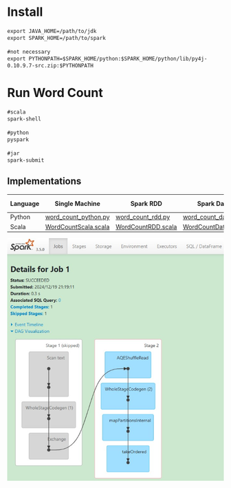 # Install
```
export JAVA_HOME=/path/to/jdk
export SPARK_HOME=/path/to/spark

#not necessary
export PYTHONPATH=$SPARK_HOME/python:$SPARK_HOME/python/lib/py4j-0.10.9.7-src.zip:$PYTHONPATH
```

# Run Word Count

```
#scala
spark-shell

#python
pyspark

#jar
spark-submit
```

## Implementations

|Language|Single Machine|Spark RDD|Spark DataFrame|Spark SQL|Google Cloud|
|---|---|---|---|---|---|
|Python|<a href='https://github.com/barneywill/bigdata_demo/blob/main/Spark/python/word_count_python.py'>word_count_python.py</a>|<a href='https://github.com/barneywill/bigdata_demo/blob/main/Spark/python/word_count_rdd.py'>word_count_rdd.py</a>|<a href='https://github.com/barneywill/bigdata_demo/blob/main/Spark/python/word_count_dataframe.py'>word_count_dataframe.py</a>|<a href='https://github.com/barneywill/bigdata_demo/blob/main/Spark/python/word_count_sql.py'>word_count_sql.py</a>| |
|Scala|<a href='https://github.com/barneywill/bigdata_demo/blob/main/Spark/scala/WordCountDataScala.scala'>WordCountScala.scala</a>|<a href='https://github.com/barneywill/bigdata_demo/blob/main/Spark/scala/WordCountDataRDD.scala'>WordCountRDD.scala</a>|<a href='https://github.com/barneywill/bigdata_demo/blob/main/Spark/scala/WordCountDataFrame.scala'>WordCountDataFrame.scala</a>|<a href='https://github.com/barneywill/bigdata_demo/blob/main/Spark/scala/WordCountSQL.scala'>WordCountSQL.scala</a>| |

![spark word count](https://github.com/barneywill/bigdata_demo/blob/main/imgs/spark_job.jpg)
